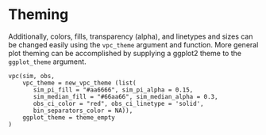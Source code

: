# Theming

Additionally, colors, fills, transparency (alpha), and linetypes and sizes can be changed easily using the `vpc_theme` argument and function. More general plot theming can be accomplished by supplying a ggplot2 theme to the `ggplot_theme` argument.

    vpc(sim, obs,
        vpc_theme = new_vpc_theme (list(
           sim_pi_fill = "#aa6666", sim_pi_alpha = 0.15,
           sim_median_fill = "#66aa66", sim_median_alpha = 0.3,
           obs_ci_color = "red", obs_ci_linetype = 'solid',
           bin_separators_color = NA)),
        ggplot_theme = theme_empty
    )
